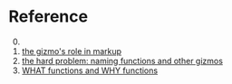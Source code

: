 # Reference

0. []()
0. [the gizmo's role in markup](https://t-ravis.com/post/doc/the_gizmos_role_in_markup/)
0. [the hard problem: naming functions and other gizmos](https://t-ravis.com/post/doc/naming_functions_methods_and_other_gizmos/)
0. [WHAT functions and WHY functions](https://t-ravis.com/post/doc/what_functions_and_why_functions/)

